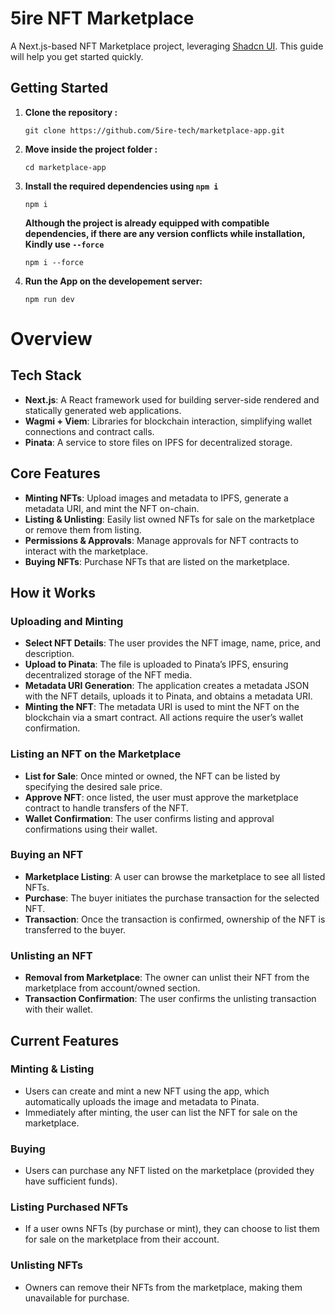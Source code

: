 # 5ire NFT Marketplace

A Next.js-based NFT Marketplace project, leveraging [Shadcn UI](https://ui.shadcn.com/docs/installation/next). This guide will help you get started quickly.

## Getting Started

1. **Clone the repository :**
   ```
   git clone https://github.com/5ire-tech/marketplace-app.git
   ```
2. **Move inside the project folder :**
   ```
   cd marketplace-app
   ```
3. **Install the required dependencies using `npm i`**

   ```
   npm i
   ```

   **Although the project is already equipped with compatible dependencies, if there are any version conflicts while installation, Kindly use `--force`**

   ```
   npm i --force
   ```

4. **Run the App on the developement server:**

   ```
   npm run dev
   ```

# Overview

## **Tech Stack**

- **Next.js**: A React framework used for building server-side rendered and statically generated web applications.
- **Wagmi + Viem**: Libraries for blockchain interaction, simplifying wallet connections and contract calls.
- **Pinata**: A service to store files on IPFS for decentralized storage.

## **Core Features**

- **Minting NFTs**: Upload images and metadata to IPFS, generate a metadata URI, and mint the NFT on-chain.
- **Listing & Unlisting**: Easily list owned NFTs for sale on the marketplace or remove them from listing.
- **Permissions & Approvals**: Manage approvals for NFT contracts to interact with the marketplace.
- **Buying NFTs**: Purchase NFTs that are listed on the marketplace.

## **How it Works**

### Uploading and Minting

- **Select NFT Details**: The user provides the NFT image, name, price, and description.
- **Upload to Pinata**: The file is uploaded to Pinata’s IPFS, ensuring decentralized storage of the NFT media.
- **Metadata URI Generation**: The application creates a metadata JSON with the NFT details, uploads it to Pinata, and obtains a metadata URI.
- **Minting the NFT**: The metadata URI is used to mint the NFT on the blockchain via a smart contract. All actions require the user’s wallet confirmation.

### Listing an NFT on the Marketplace

- **List for Sale**: Once minted or owned, the NFT can be listed by specifying the desired sale price.
- **Approve NFT**: once listed, the user must approve the marketplace contract to handle transfers of the NFT.
- **Wallet Confirmation**: The user confirms listing and approval confirmations using their wallet.

### Buying an NFT

- **Marketplace Listing**: A user can browse the marketplace to see all listed NFTs.
- **Purchase**: The buyer initiates the purchase transaction for the selected NFT.
- **Transaction**: Once the transaction is confirmed, ownership of the NFT is transferred to the buyer.

### Unlisting an NFT

- **Removal from Marketplace**: The owner can unlist their NFT from the marketplace from account/owned section.
- **Transaction Confirmation**: The user confirms the unlisting transaction with their wallet.

## **Current Features**

### Minting & Listing

- Users can create and mint a new NFT using the app, which automatically uploads the image and metadata to Pinata.
- Immediately after minting, the user can list the NFT for sale on the marketplace.

### Buying

- Users can purchase any NFT listed on the marketplace (provided they have sufficient funds).

### Listing Purchased NFTs

- If a user owns NFTs (by purchase or mint), they can choose to list them for sale on the marketplace from their account.

### Unlisting NFTs

- Owners can remove their NFTs from the marketplace, making them unavailable for purchase.
